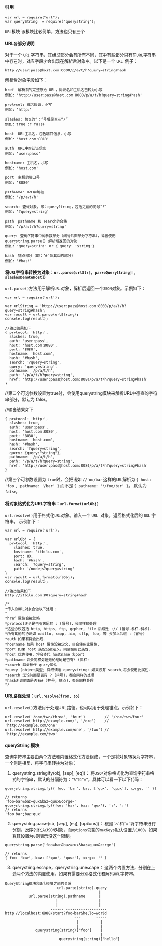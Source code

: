 #### 引用
```
var url = require("url");
var queryString  = require("querystring");
```
`URL`模块
该模块比较简单，方法也只有三个

#### URL各部分说明
对于一个 `URL` 字符串，其组成部分会有所有不同，其中有些部分只有在`URL`字符串中存在时，对应字段才会出现在解析后对象中。以下是一个 `URL `例子：

`http://user:pass@host.com:8080/p/a/t/h?query=string#hash`

解析后对象字段如下：
```
href: 解析前的完整原始 URL，协议名和主机名已转为小写
例如: 'http://user:pass@host.com:8080/p/a/t/h?query=string#hash'

protocol: 请求协议，小写
例如: 'http:'

slashes: 协议的“：”号后是否有“/”
例如: true or false

host: URL主机名，包括端口信息，小写
例如: 'host.com:8080'

auth: URL中的认证信息
例如: 'user:pass'

hostname: 主机名，小写
例如: 'host.com'

port: 主机的端口号
例如: '8080'

pathname: URL中路径
例如: '/p/a/t/h'

search: 查询对象，即：queryString，包括之前的问号“?”
例如: '?query=string'

path: pathname 和 search的合集
例如: '/p/a/t/h?query=string'

query: 查询字符串中的参数部分（问号后面部分字符串），或者使用 querystring.parse() 解析后返回的对象
例如: 'query=string' or {'query':'string'}

hash: 锚点部分（即：“#”及其后的部分）
例如: '#hash'
```
#### 将`URL`字符串转换为对象：`url.parse(urlStr[, parseQueryString][, slashesDenoteHost])`
`url.parse()`方法用于解析`URL`对象，解析后返回一个`JSON`对象。示例如下：
```
var url = require('url');

var urlString = 'http://user:pass@host.com:8080/p/a/t/h?query=string#hash';
var result = url.parse(urlString);
console.log(result);

//输出结果如下
{ protocol: 'http:',
  slashes: true,
  auth: 'user:pass',
  host: 'host.com:8080',
  port: '8080',
  hostname: 'host.com',
  hash: '#hash',
  search: '?query=string',
  query: 'query=string',
  pathname: '/p/a/t/h',
  path: '/p/a/t/h?query=string',
  href: 'http://user:pass@host.com:8080/p/a/t/h?query=string#hash' 
}
```
//第二个可选参数设置为true时，会使用querystring模块来解析URL中德查询字符串部分，默认为 false。

//输出结果如下
```
{ protocol: 'http:',
  slashes: true,
  auth: 'user:pass',
  host: 'host.com:8080',
  port: '8080',
  hostname: 'host.com',
  hash: '#hash',
  search: '?query=string',
  query: {query:"string"},
  pathname: '/p/a/t/h',
  path: '/p/a/t/h?query=string',
  href: 'http://user:pass@host.com:8080/p/a/t/h?query=string#hash' 
}
```
//第三个可参数设置为 `true`时，会把诸如 `//foo/bar` 这样的`URL`解析为 `{ host: 'foo', pathname: '/bar' }` 而不是 `{ pathname: '//foo/bar' }`。 默认为 `false`。

#### 将对象格式化为URL字符串：`url.format(urlObj)`

`url.resolve()`用于格式化`URL`对象。输入一个 `URL `对象，返回格式化后的 `URL` 字符串。
示例如下：
```
var url = require('url');

var urlObj = { 
  protocol: 'http:',
    slashes: true,
    hostname: 'itbilu.com',
    port: 80,
    hash: '#hash',
    search: '?query=string',
    path: '/nodejs?query=string'
}
var result = url.format(urlObj);
console.log(result);

//输出结果如下
http://itbilu.com:80?query=string#hash

/*
*传入的URL对象会做以下处理：
*
*href 属性会被忽略
*protocol无论是否有末尾的 : (冒号)，会同样的处理
*这些协议包括 http, https, ftp, gopher, file 后缀是 :// (冒号-斜杠-斜杠).
*所有其他的协议如 mailto, xmpp, aim, sftp, foo, 等 会加上后缀 : (冒号)
*auth 如果有将会出现.
*hostname 如果 host 属性没被定义，则会使用此属性.
*port 如果 host 属性没被定义，则会使用此属性.
*host 优先使用，将会替代 hostname 和port
*pathname 将会同样处理无论结尾是否有/ (斜杠)
*search 将会替代 query属性
*query (object类型; 详细请看 querystring) 如果没有 search,将会使用此属性.
*search 无论前面是否有 ? (问号)，都会同样的处理
*hash无论前面是否有# (井号, 锚点)，都会同样处理
*/
```

#### URL路径处理：`url.resolve(from, to)`
`url.resolve()`方法用于处理URL路径，也可以用于处理锚点。示例如下：
```
url.resolve('/one/two/three', 'four')         // '/one/two/four'
url.resolve('http://example.com/', '/one')    // 'http://example.com/one'
url.resolve('http://example.com/one', '/two') // 'http://example.com/two'
```
#### queryString 模块
查询字符串主要由两个方法和内置格式化方法组成，一个是将对象转换为字符串，一个则是相反，将字符串转换为对象：

1. querystring.stringify(obj, [sep], [eq])：
将`JSON`对象格式化为查询字符串格式的字符串，默认的分隔符为：`“&”和“=”`，具体可以看一下以下代码：
```
querystring.stringify({ foo: 'bar', baz: ['qux', 'quux'], corge: '' })

// returns
'foo=bar&baz=qux&baz=quux&corge='
querystring.stringify({foo: 'bar', baz: 'qux'}, ';', ':')
// returns
'foo:bar;baz:qux'
```
2. querystring.parse(str, [sep], [eq], [options])：
根据`“&”`和`“=”`将字符串进行分割，反序列化为`JSON`对象，而`options`包含的`maxKeys`默认设置为`1000`，如果将其设置为`0`则表示没这个限制。
```
querystring.parse('foo=bar&baz=qux&baz=quux&corge')

// returns
{ foo: 'bar', baz: ['qux', 'quux'], corge: '' }
```
3. querystring.escape，querystring.unescape：
这两个内置方法，分别在上述两个方法的内置使用，如果有需要分别格式化和解码`URL`字符串。
```
QueryString模块和Url模块之间的关系
                        url.parse(string).query
                                           |
           url.parse(string).pathname      |
                       |                   |
                       |                   |
                     ------ -------------------
http://localhost:8888/start?foo=bar&hello=world
                                ---       -----
                                 |          |
                                 |          |
              querystring(string)["foo"]    |
                                            |
                         querystring(string)["hello"]
```
